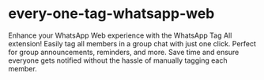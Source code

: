 # every-one-tag-whatsapp-web
Enhance your WhatsApp Web experience with the WhatsApp Tag All extension! Easily tag all members in a group chat with just one click. Perfect for group announcements, reminders, and more. Save time and ensure everyone gets notified without the hassle of manually tagging each member.
